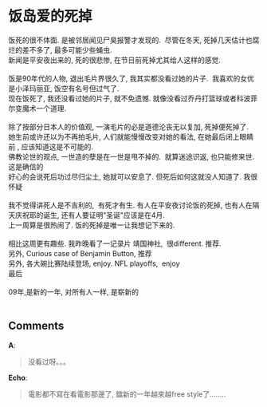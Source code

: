 # 饭岛爱的死掉

<div id="msgcns!9884D0A402622CB2!4383" class="bvMsg"> 饭死的很不体面. 是被邻居闻见尸臭报警才发现的.  尽管在冬天, 死掉几天估计也腐烂的差不多了, 最多可能少些蝇虫. <br />新闻是平安夜出来的, 死的很悲惨, 在节日前死掉尤其给人这样的感觉.<br /><br />饭是90年代的人物, 退出毛片界很久了, 我其实都没看过她的片子.  我喜欢的女优是小泽玛丽亚, 饭空有名号但过气了.<br />现在饭死了, 我还没看过她的片子, 就不免遗憾. 就像没看过乔丹打篮球或者科波菲尔变魔术一个道理. <br /><br />除了按部分日本人的价值观, 一演毛片的必是道德沦丧无以复加, 死掉便死掉了.  <br />她生前或许还以为不再拍毛片, 人们就能慢慢改变对她的看法, 在她最后闭上眼睛前 , 应该知道这是不可能的.   <br />佛教论世的观点, 一世造的孽是在一世是甩不掉的.  就算迷途识返, 也只能修来世. 这是确信的<br />好心的会说死后功过尽归尘土, 她就可以安息了. 但死后如何这就没人知道了. 我很怀疑<br /><br />我不觉得讲死人是不吉利的,  有死才有生. 有人在平安夜讨论饭的死掉, 也有人在隔天庆祝耶的诞生, 还有人要证明&quot;圣诞&quot;应该是在4月.<br />上一周算是很热闹了. 饭的死掉是唯一让我想记下来的. <br /><br />相比这周更有趣些. 我昨晚看了一记录片 靖国神社,  很different. 推荐.<br />另外, Curious case of Benjamin Button, 推荐<br />另外, 各大碗比赛陆续登场, enjoy. NFL playoffs,  enjoy<br />最后<br /><br /> 09年,是新的一年, 对所有人一样, 是崭新的<br /> <br /></div>

## Comments

**A**:
> 没看过呀。。。

**Echo**:
> 電影都不寫在看電影那邊了, 鐳新的一年越來越free style了........

